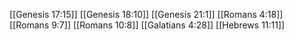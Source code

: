 [[Genesis 17:15]]
[[Genesis 18:10]]
[[Genesis 21:1]]
[[Romans 4:18]]
[[Romans 9:7]]
[[Romans 10:8]]
[[Galatians 4:28]]
[[Hebrews 11:11]]
